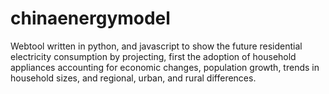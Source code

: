 # chinaenergymodel
Webtool written in python, and javascript to show the future residential electricity consumption by projecting, first the adoption of household appliances accounting for economic changes, population growth, trends in household sizes, and regional, urban, and rural differences. 
